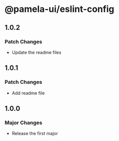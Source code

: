 # @pamela-ui/eslint-config

## 1.0.2

### Patch Changes

- Update the readme files

## 1.0.1

### Patch Changes

- Add readme file

## 1.0.0

### Major Changes

- Release the first major
